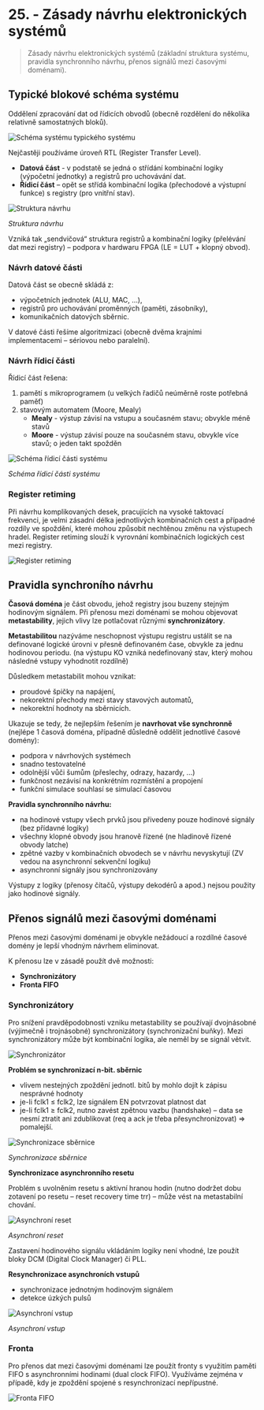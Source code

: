 # 25. - Zásady návrhu elektronických systémů
>Zásady návrhu elektronických systémů (základní struktura systému, pravidla synchronního návrhu, přenos signálů mezi časovými doménami).

## Typické blokové schéma systému
Oddělení zpracování dat od řídicích obvodů (obecně rozdělení do několika relativně samostatných bloků).

![Schéma systému typického systému](25_typicke_schema.png)

Nejčastěji používáme úroveň RTL (Register Transfer Level).

- **Datová část** - v podstatě se jedná o střídání kombinační logiky (výpočetní jednotky) a registrů pro uchovávání dat.
- **Řídicí část** – opět se střídá kombinační logika (přechodové a výstupní funkce) s registry (pro vnitřní stav).

![Struktura návrhu](25_struktura.png)

*Struktura návrhu*

Vzniká tak „sendvičová“ struktura registrů a kombinační logiky (přelévání dat mezi registry) – podpora v hardwaru FPGA (LE = LUT + klopný obvod).

### Návrh datové části
Datová část se obecně skládá z:

- výpočetních jednotek (ALU, MAC, …),
- registrů pro uchovávání proměnných (paměti, zásobníky),
- komunikačních datových sběrnic.

V datové části řešíme algoritmizaci (obecně dvěma krajními implementacemi – sériovou nebo paralelní).

### Návrh řídicí části
Řídicí část řešena:

1. pamětí s mikroprogramem (u velkých řadičů neúměrně roste potřebná paměť)
2. stavovým automatem (Moore, Mealy)
   - **Mealy** - výstup závisí na vstupu a současném stavu; obvykle méně stavů 
   - **Moore** - výstup závisí pouze na současném stavu, obvykle více stavů; o jeden takt spožděn

![Schéma řídicí části systému](25_ridici_cast.png)

*Schéma řídicí části systému*

### Register retiming
Při návrhu komplikovaných desek, pracujících na vysoké taktovací frekvenci, je velmi zásadní délka jednotlivých kombinačních cest a případné rozdíly ve spoždění, které mohou způsobit nechtěnou změnu na výstupech hradel. Register retiming slouží k vyrovnání kombinačních logických cest mezi registry.

![Register retiming](25_register_retiming.png)

## Pravidla synchroního návrhu
**Časová doména** je část obvodu, jehož registry jsou buzeny stejným hodinovým signálem. Při přenosu mezi doménami se mohou objevovat **metastability**, jejich vlivy lze potlačovat různými **synchronizátory**.

**Metastabilitou** nazýváme neschopnost výstupu registru ustálit se na definované logické úrovni v přesně definovaném čase, obvykle za jednu hodinovou periodu. (na výstupu KO vzniká nedefinovaný stav, který mohou
následné vstupy vyhodnotit rozdílně)

Důsledkem metastabilit mohou vznikat:

- proudové špičky na napájení,
- nekorektní přechody mezi stavy stavových automatů,
- nekorektní hodnoty na sběrnicích.

Ukazuje se tedy, že nejlepším řešením je **navrhovat vše synchronně** (nejlépe 1 časová doména, případně důsledně oddělit jednotlivé časové domény):

- podpora v návrhových systémech
- snadno testovatelné
- odolnější vůči šumům (přeslechy, odrazy, hazardy, …)
- funkčnost nezávisí na konkrétním rozmístění a propojení
- funkční simulace souhlasí se simulací časovou

**Pravidla synchronního návrhu:**

- na hodinové vstupy všech prvků jsou přivedeny pouze hodinové signály (bez přídavné logiky)
- všechny klopné obvody jsou hranově řízené (ne hladinově řízené obvody latche)
- zpětné vazby v kombinačních obvodech se v návrhu nevyskytují (ZV vedou na asynchronní sekvenční logiku)
- asynchronní signály jsou synchronizovány

Výstupy z logiky (přenosy čítačů, výstupy dekodérů a apod.) nejsou použity jako hodinové signály.

## Přenos signálů mezi časovými doménami
Přenos mezi časovými doménami je obvykle nežádoucí a rozdílné časové domény je lepší vhodným návrhem eliminovat.

K přenosu lze v zásadě použít dvě možnosti:

- **Synchronizátory**
- **Fronta FIFO**

### Synchronizátory
Pro snížení pravděpodobnosti vzniku metastability se používají dvojnásobné (výjimečně i trojnásobné) synchronizátory
(synchronizační buňky). Mezi synchronizátory může být kombinační logika, ale neměl by se
signál větvit.

![Synchronizátor](25_synchronizator.png)

**Problém se synchronizací n-bit. sběrnic**

- vlivem nestejných zpoždění jednotl. bitů by mohlo dojít k zápisu nesprávné hodnoty
- je-li fclk1 ≤ fclk2, lze signálem EN potvrzovat platnost dat
- je-li fclk1 ≥ fclk2, nutno zavést zpětnou vazbu (handshake) – data se nesmí ztratit ani zdublikovat (req a ack je třeba přesynchronizovat) => pomalejší.

![Synchronizace sběrnice](25_sbernice.png)

*Synchronizace sběrnice*

**Synchronizace asynchronního resetu**

Problém s uvolněním resetu s aktivní hranou hodin (nutno dodržet dobu zotavení po resetu – reset recovery time trr) – může vést na metastabilní chování.

![Asynchroní reset](25_reset.png)

*Asynchroní reset*

Zastavení hodinového signálu vkládáním logiky není vhodné, lze použít bloky DCM (Digital Clock Manager) či PLL.

**Resynchronizace asynchroních vstupů**

- synchronizace jednotným hodinovým signálem
- detekce úzkých pulsů

![Asynchroní vstup](25_vstup.png)

*Asynchroní vstup*

### Fronta
Pro přenos dat mezi časovými doménami lze použít fronty s využitím paměti FIFO s asynchronními hodinami (dual clock FIFO). Využíváme zejména v případě, kdy je zpoždění spojené s resynchronizací nepřípustné.

![Fronta FIFO](25_fronta.png)
